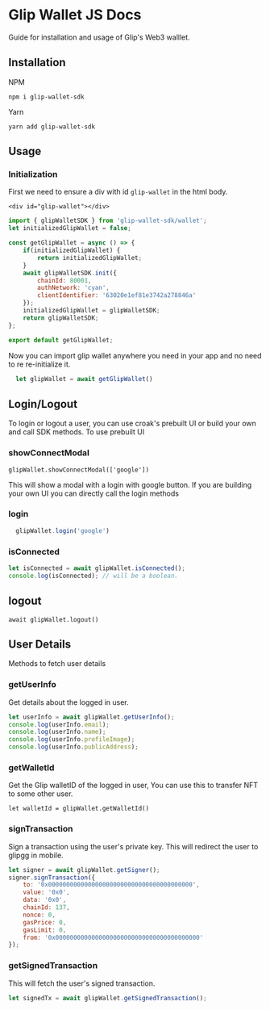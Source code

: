 # Glip Wallet JS Docs
Guide for installation and usage of Glip's Web3 walllet.

## Installation

NPM
```
npm i glip-wallet-sdk
```
Yarn
```
yarn add glip-wallet-sdk
```
## Usage

### Initialization
First we need to ensure a div with id `glip-wallet` in the html body.
 
```<div id="glip-wallet"></div>```

```js
import { glipWalletSDK } from 'glip-wallet-sdk/wallet';
let initializedGlipWallet = false;

const getGlipWallet = async () => {
    if(initializedGlipWallet) {
        return initializedGlipWallet;
    }
    await glipWalletSDK.init({
        chainId: 80001,
        authNetwork: 'cyan',
        clientIdentifier: '63020e1ef81e3742a278846a'
    });
    initializedGlipWallet = glipWalletSDK;
    return glipWalletSDK;
};

export default getGlipWallet;

```

Now you can import glip wallet anywhere you need in your app and no need to re re-initialize it.
```js
  let glipWallet = await getGlipWallet()
```


## Login/Logout

To login or logout a user, you can use croak's prebuilt UI or build your own and call SDK methods.
To use prebuilt UI

### showConnectModal

```glipWallet.showConnectModal(['google'])```

This will show a modal with a login with google button.
If you are building your own UI you can directly call the login methods
### login

```js
  glipWallet.login('google')
```


### isConnected

```js
let isConnected = await glipWallet.isConnected();
console.log(isConnected); // will be a boolean.
```

## logout
```await glipWallet.logout()```


## User Details
Methods to fetch user details

### getUserInfo
Get details about the logged in user.
```js
let userInfo = await glipWallet.getUserInfo();
console.log(userInfo.email);
console.log(userInfo.name);
console.log(userInfo.profileImage);
console.log(userInfo.publicAddress);
```

### getWalletId
Get the Glip walletID of the logged in user, You can use this to transfer NFT to some other user.
```
let walletId = glipWallet.getWalletId()
```


### signTransaction
Sign a transaction using the user's private key. This will redirect the user to glipgg in mobile.
```js
let signer = await glipWallet.getSigner();
signer.signTransaction({
    to: '0x0000000000000000000000000000000000000000',
    value: '0x0',
    data: '0x0',
    chainId: 137,
    nonce: 0,
    gasPrice: 0,
    gasLimit: 0,
    from: '0x0000000000000000000000000000000000000000'
});

```

### getSignedTransaction
This will fetch the user's signed transaction.
```js
let signedTx = await glipWallet.getSignedTransaction();

```



<!---
## NFT Fetch/Transfer Methods

Methods to manage user's NFTs

### fetchNFTs
Get list of user's NFTs

```
let nfts = glipWallet.fetchNFTs()
```


### transferNFT
Transfer a NFT from the wallet of one user to another user.
```
glipWallet.transferNFT(walletIdTo,  nftId,  amount);
```
### createSellOrder

Start a sell order for token from the wallet. P2P sale.
```
glipWallet.createSellOrder(nftId,  amount,  currencyId,  currencyAmount);
```
### createBuyOrder
Make a buy order from the wallet

```
glipWallet.createBuyOrder(nftId, nftAmount, currencyId, currencyAmount);
```
-->
